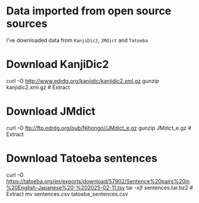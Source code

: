 # Data imported from open source sources

I've downloaded data from `KanjiDic2`, `JMdict` and `Tatoeba`

# Download KanjiDic2

curl -O http://www.edrdg.org/kanjidic/kanjidic2.xml.gz
gunzip kanjidic2.xml.gz # Extract

# Download JMdict

curl -O ftp://ftp.edrdg.org/pub/Nihongo//JMdict_e.gz
gunzip JMdict_e.gz # Extract

# Download Tatoeba sentences

curl -O https://tatoeba.org/en/exports/download/57902/Sentence%20pairs%20in%20English-Japanese%20-%202025-02-11.tsv
tar -xjf sentences.tar.bz2 # Extract
mv sentences.csv tatoeba_sentences.csv
